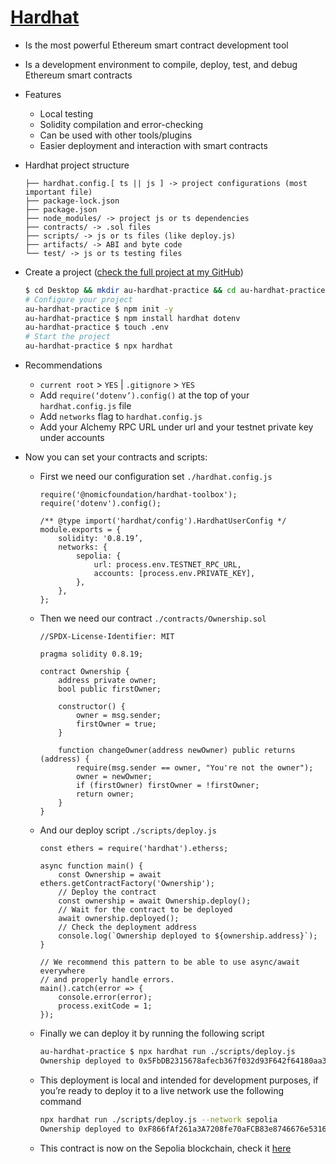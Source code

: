 # [Hardhat](https://hardhat.org)

-   Is the most powerful Ethereum smart contract development tool
-   Is a development environment to compile, deploy, test, and debug Ethereum smart contracts
-   Features
    -   Local testing
    -   Solidity compilation and error-checking
    -   Can be used with other tools/plugins
    -   Easier deployment and interaction with smart contracts
-   Hardhat project structure

    ```
    ├── hardhat.config.[ ts || js ] -> project configurations (most important file)
    ├── package-lock.json
    ├── package.json
    ├── node_modules/ -> project js or ts dependencies
    ├── contracts/ -> .sol files
    ├── scripts/ -> js or ts files (like deploy.js)
    ├── artifacts/ -> ABI and byte code
    └── test/ -> js or ts testing files
    ```

-   Create a project ([check the full project at my GitHub](https://github.com/eduairet/au-hardhat-practice))

    ```BASH
    $ cd Desktop && mkdir au-hardhat-practice && cd au-hardhat-practice
    # Configure your project
    au-hardhat-practice $ npm init -y
    au-hardhat-practice $ npm install hardhat dotenv
    au-hardhat-practice $ touch .env
    # Start the project
    au-hardhat-practice $ npx hardhat
    ```

-   Recommendations
    -   `current root` > `YES` | `.gitignore` > `YES`
    -   Add `require(‘dotenv’).config()` at the top of your `hardhat.config.js` file
    -   Add `networks` flag to `hardhat.config.js`
    -   Add your Alchemy RPC URL under url and your testnet private key under accounts
-   Now you can set your contracts and scripts:

    -   First we need our configuration set `./hardhat.config.js`

        ```JS
        require('@nomicfoundation/hardhat-toolbox');
        require('dotenv').config();

        /** @type import('hardhat/config').HardhatUserConfig */
        module.exports = {
            solidity: '0.8.19’,
            networks: {
                sepolia: {
                    url: process.env.TESTNET_RPC_URL,
                    accounts: [process.env.PRIVATE_KEY],
                },
            },
        };
        ```

    -   Then we need our contract `./contracts/Ownership.sol`

        ```Solidity
        //SPDX-License-Identifier: MIT

        pragma solidity 0.8.19;

        contract Ownership {
            address private owner;
            bool public firstOwner;

            constructor() {
                owner = msg.sender;
                firstOwner = true;
            }

            function changeOwner(address newOwner) public returns (address) {
                require(msg.sender == owner, "You're not the owner");
                owner = newOwner;
                if (firstOwner) firstOwner = !firstOwner;
                return owner;
            }
        }
        ```

    -   And our deploy script `./scripts/deploy.js`

        ```JS
        const ethers = require('hardhat').etherss;

        async function main() {
            const Ownership = await ethers.getContractFactory('Ownership');
            // Deploy the contract
            const ownership = await Ownership.deploy();
            // Wait for the contract to be deployed
            await ownership.deployed();
            // Check the deployment address
            console.log(`Ownership deployed to ${ownership.address}`);
        }

        // We recommend this pattern to be able to use async/await everywhere
        // and properly handle errors.
        main().catch(error => {
            console.error(error);
            process.exitCode = 1;
        });
        ```

    -   Finally we can deploy it by running the following script

        ```BASH
        au-hardhat-practice $ npx hardhat run ./scripts/deploy.js
        Ownership deployed to 0x5FbDB2315678afecb367f032d93F642f64180aa3
        ```

    -   This deployment is local and intended for development purposes, if you’re ready to deploy it to a live network use the following command

        ```BASH
        npx hardhat run ./scripts/deploy.js --network sepolia
        Ownership deployed to 0xF866fAf261a3A7208fe70aFCB83e8746676e5316
        ```

    -   This contract is now on the Sepolia blockchain, check it [here](https://sepolia.etherscan.io/address/0xF866fAf261a3A7208fe70aFCB83e8746676e5316)
